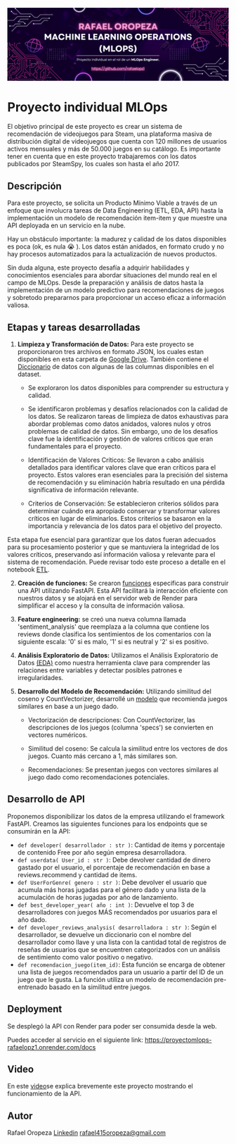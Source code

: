 ![](Screenshot_1.png)


# **Proyecto individual MLOps**

El objetivo principal de este proyecto es crear un sistema de recomendación de videojuegos para Steam, una plataforma masiva de distribución digital de videojuegos que cuenta con 120 millones de usuarios activos mensuales y más de 50.000 juegos en su catálogo. Es importante tener en cuenta que en este proyecto trabajaremos con los datos publicados por SteamSpy, los cuales son hasta el año 2017.

## **Descripción**

Para este proyecto, se solicita un Producto Mínimo Viable a través de un enfoque que involucra tareas de Data Engineering (ETL, EDA, API) hasta la implementación un modelo de recomendación item-item y que muestre una API deployada en un servicio en la nube. 

Hay un obstáculo importante: la madurez y calidad de los datos disponibles es poca (ok, es nula 😭 ). Los datos están anidados, en formato crudo y no hay procesos automatizados para la actualización de nuevos productos.

Sin duda alguna, este proyecto desafía a adquirir habilidades y conocimientos esenciales para abordar situaciones del mundo real en el campo de MLOps. Desde la preparación y análisis de datos hasta la implementación de un modelo predictivo para recomendaciones de juegos y sobretodo prepararnos para proporcionar un acceso eficaz a información valiosa.

## **Etapas y tareas desarrolladas**

1. **Limpieza y Transformación de Datos:** Para este proyecto se proporcionaron tres archivos en formato JSON, los cuales estan disponibles en esta carpeta de [Google Drive](https://drive.google.com/drive/folders/1HqBG2-sUkz_R3h1dZU5F2uAzpRn7BSpj). También contiene el [Diccionario](https://docs.google.com/spreadsheets/d/1-t9HLzLHIGXvliq56UE_gMaWBVTPfrlTf2D9uAtLGrk/edit#gid=0) de datos con algunas de las columnas disponibles en el dataset.

    - Se exploraron los datos disponibles para comprender su estructura y calidad. 
    
    - Se identificaron problemas y desafíos relacionados con la calidad de los datos. Se realizaron tareas de limpieza de datos exhaustivas para abordar problemas como datos anidados, valores nulos y otros problemas de calidad de datos. Sin embargo, uno de los desafíos clave fue la identificación y gestión de valores críticos que eran fundamentales para el proyecto.

    - Identificación de Valores Críticos: Se llevaron a cabo análisis detallados para identificar valores clave que eran críticos para el proyecto. Estos valores eran esenciales para la precisión del sistema de recomendación y su eliminación habría resultado en una pérdida significativa de información relevante.

    - Criterios de Conservación: Se establecieron criterios sólidos para determinar cuándo era apropiado conservar y transformar valores críticos en lugar de eliminarlos. Estos criterios se basaron en la importancia y relevancia de los datos para el objetivo del proyecto.

Esta etapa fue esencial para garantizar que los datos fueran adecuados para su procesamiento posterior y que se mantuviera la integridad de los valores críticos, preservando así información valiosa y relevante para el sistema de recomendación.
Puede revisar todo este proceso a detalle en el notebook [ETL](ETL.ipynb).

2. **Creación de funciones:** Se crearon [funciones](funciones.py) especificas para construir una API utilizando FastAPI. Esta API facilitará la interacción eficiente con nuestros datos y se alojará en el servidor web de Render para simplificar el acceso y la consulta de información valiosa.

3. **Feature engineering:** se creó una nueva columna llamada 'sentiment_analysis' que reemplaza a la columna que contiene los reviews donde clasifica los sentimientos de los comentarios con la siguiente escala: '0' si es malo, '1' si es neutral y '2' si es positivo.

4. **Análisis Exploratorio de Datos:** Utilizamos el Análisis Exploratorio de Datos [(EDA)](EDA.ipynb) como nuestra herramienta clave para comprender las relaciones entre variables y detectar posibles patrones e irregularidades.

5. **Desarrollo del Modelo de Recomendación:** Utilizando similitud del coseno y CountVectorizer, desarrollé un [modelo](modelo-recomendacion.ipynb) que recomienda juegos similares en base a un juego dado. 

    - Vectorización de descripciones: Con CountVectorizer, las descripciones de los juegos (columna 'specs') se convierten en vectores numéricos.
    
    - Similitud del coseno: Se calcula la similitud entre los vectores de dos juegos. Cuanto más cercano a 1, más similares son.
    
    - Recomendaciones: Se presentan juegos con vectores similares al juego dado como recomendaciones potenciales.

## **Desarrollo de API**

Proponemos disponibilizar los datos de la empresa utilizando el framework FastAPI. Creamos las siguientes funciones para los endpoints que se consumirán en la API:

- `def developer( desarrollador : str )`: Cantidad de items y porcentaje de contenido Free por año según empresa desarrolladora.
- `def userdata( User_id : str )`: Debe devolver cantidad de dinero gastado por el usuario, el porcentaje de recomendación en base a reviews.recommend y cantidad de items.
- `def UserForGenre( genero : str )`: Debe devolver el usuario que acumula más horas jugadas para el género dado y una lista de la acumulación de horas jugadas por año de lanzamiento.
- `def best_developer_year( año : int )`: Devuelve el top 3 de desarrolladores con juegos MÁS recomendados por usuarios para el año dado.
- `def developer_reviews_analysis( desarrolladora : str )`: Según el desarrollador, se devuelve un diccionario con el nombre del desarrollador como llave y una lista con la cantidad total de registros de reseñas de usuarios que se encuentren categorizados con un análisis de sentimiento como valor positivo o negativo.
- `def recomendacion_juego(item_id)`: Esta función se encarga de obtener una lista de juegos recomendados para un usuario a partir del ID de un juego que le gusta.
    La función utiliza un modelo de recomendación pre-entrenado basado en la similitud entre juegos.

## **Deployment**

Se desplegó la API con Render para poder ser consumida desde la web.

Puedes acceder al servicio en el siguiente link: https://proyectomlops-rafaelopz1.onrender.com/docs

## Video

En este [video](https://youtu.be/vjse1SPxShs)se explica brevemente este proyecto mostrando el funcionamiento de la API.

## Autor
Rafael Oropeza
[Linkedin](https://www.linkedin.com/in/rafael-oropeza-594853151/)
rafael415oropeza@gmail.com